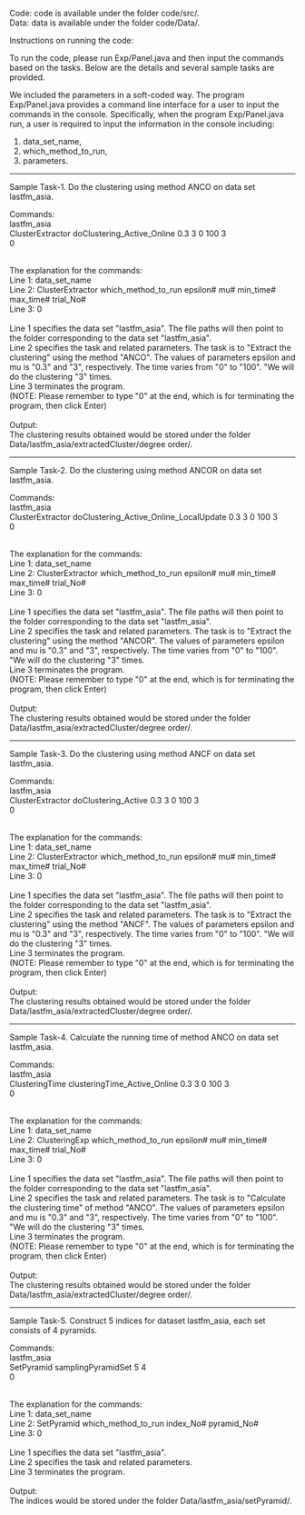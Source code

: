 Code: code is available under the folder code/src/. <br/>
Data: data is available under the folder code/Data/. <br/>

Instructions on running the code: <br/>

To run the code, please run Exp/Panel.java and then input the commands based on the tasks. Below are the details and several sample tasks are provided. <br/>

We included the parameters in a soft-coded way. The program Exp/Panel.java provides a command line interface for a user to input the commands in the console. Specifically, when the program Exp/Panel.java run, a user is required to input the information in the console including: <br/>
1) data_set_name,  <br/>
2) which_method_to_run,  <br/>
3) parameters.  <br/>

------------------------------------------------------------------------------------------------------------
Sample Task-1. Do the clustering using method ANCO on data set lastfm_asia.

Commands:<br/>
lastfm_asia<br/>
ClusterExtractor doClustering_Active_Online 0.3 3 0 100 3<br/>
0<br/>

<br/>
The explanation for the commands: <br/>
Line 1: data_set_name <br/>
Line 2: ClusterExtractor which_method_to_run epsilon# mu# min_time# max_time# trial_No# <br/>
Line 3: 0<br/>

<br/>
Line 1 specifies the data set "lastfm_asia". The file paths will then point to the folder corresponding to the data set "lastfm_asia".<br/>
Line 2 specifies the task and related parameters. The task is to "Extract the clustering" using the method "ANCO". The values of parameters epsilon and mu is "0.3" and "3", respectively. The time varies from "0" to "100". "We will do the clustering "3" times.<br/>
Line 3 terminates the program.<br/>
(NOTE: Please remember to type "0" at the end, which is for terminating the program, then click Enter)  <br/>

<br/>
Output:<br/>
The clustering results obtained would be stored under the folder Data/lastfm_asia/extractedCluster/degree order/.<br/>

------------------------------------------------------------------------------------------------------------
Sample Task-2. Do the clustering using method ANCOR on data set lastfm_asia.

Commands:<br/>
lastfm_asia<br/>
ClusterExtractor doClustering_Active_Online_LocalUpdate 0.3 3 0 100 3<br/>
0<br/>

<br/>
The explanation for the commands: <br/>
Line 1: data_set_name <br/>
Line 2: ClusterExtractor which_method_to_run epsilon# mu# min_time# max_time# trial_No# <br/>
Line 3: 0<br/>

<br/>
Line 1 specifies the data set "lastfm_asia". The file paths will then point to the folder corresponding to the data set "lastfm_asia".<br/>
Line 2 specifies the task and related parameters. The task is to "Extract the clustering" using the method "ANCOR". The values of parameters epsilon and mu is "0.3" and "3", respectively. The time varies from "0" to "100". "We will do the clustering "3" times.<br/>
Line 3 terminates the program.<br/>
(NOTE: Please remember to type "0" at the end, which is for terminating the program, then click Enter)  <br/>

<br/>
Output:<br/>
The clustering results obtained would be stored under the folder Data/lastfm_asia/extractedCluster/degree order/.

------------------------------------------------------------------------------------------------------------
Sample Task-3. Do the clustering using method ANCF on data set lastfm_asia.

Commands:<br/>
lastfm_asia<br/>
ClusterExtractor doClustering_Active 0.3 3 0 100 3<br/>
0<br/>

<br/>
The explanation for the commands: <br/>
Line 1: data_set_name <br/>
Line 2: ClusterExtractor which_method_to_run epsilon# mu# min_time# max_time# trial_No# <br/>
Line 3: 0<br/>

<br/>
Line 1 specifies the data set "lastfm_asia". The file paths will then point to the folder corresponding to the data set "lastfm_asia".<br/>
Line 2 specifies the task and related parameters. The task is to "Extract the clustering" using the method "ANCF". The values of parameters epsilon and mu is "0.3" and "3", respectively. The time varies from "0" to "100". "We will do the clustering "3" times.<br/>
Line 3 terminates the program.<br/>
(NOTE: Please remember to type "0" at the end, which is for terminating the program, then click Enter)  <br/>

<br/>
Output:<br/>
The clustering results obtained would be stored under the folder Data/lastfm_asia/extractedCluster/degree order/.

------------------------------------------------------------------------------------------------------------
Sample Task-4. Calculate the running time of method ANCO on data set lastfm_asia.

Commands:<br/>
lastfm_asia<br/>
ClusteringTime clusteringTime_Active_Online 0.3 3 0 100 3<br/>
0<br/>

<br/>
The explanation for the commands: <br/>
Line 1: data_set_name <br/>
Line 2: ClusteringExp which_method_to_run epsilon# mu# min_time# max_time# trial_No# <br/>
Line 3: 0<br/>

<br/>
Line 1 specifies the data set "lastfm_asia". The file paths will then point to the folder corresponding to the data set "lastfm_asia".<br/>
Line 2 specifies the task and related parameters. The task is to "Calculate the clustering time" of method "ANCO". The values of parameters epsilon and mu is "0.3" and "3", respectively. The time varies from "0" to "100". "We will do the clustering "3" times.<br/>
Line 3 terminates the program.<br/>
(NOTE: Please remember to type "0" at the end, which is for terminating the program, then click Enter)  <br/>

<br/>
Output:<br/>
The clustering results obtained would be stored under the folder Data/lastfm_asia/extractedCluster/degree order/.

------------------------------------------------------------------------------------------------------------
Sample Task-5. Construct 5 indices for dataset lastfm_asia, each set consists of 4 pyramids.

Commands:<br/>
lastfm_asia<br/>
SetPyramid samplingPyramidSet 5 4<br/>
0<br/>

<br/>
The explanation for the commands: <br/>
Line 1: data_set_name <br/>
Line 2: SetPyramid which_method_to_run index_No# pyramid_No# <br/>
Line 3: 0<br/>

<br/>
Line 1 specifies the data set "lastfm_asia". <br/>
Line 2 specifies the task and related parameters.<br/>
Line 3 terminates the program.<br/>

<br/>
Output:<br/>
The indices would be stored under the folder Data/lastfm_asia/setPyramid/.
